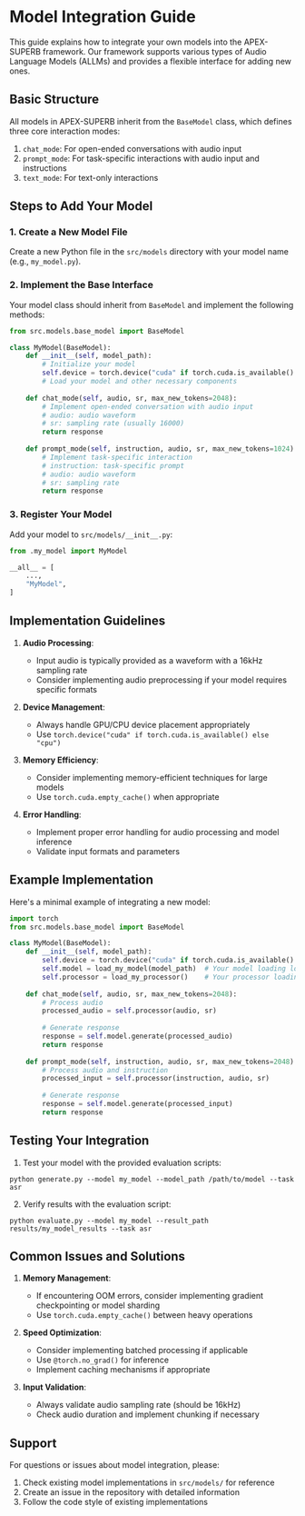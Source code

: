 # Model Integration Guide

This guide explains how to integrate your own models into the APEX-SUPERB framework. Our framework supports various types of Audio Language Models (ALLMs) and provides a flexible interface for adding new ones.

## Basic Structure

All models in APEX-SUPERB inherit from the `BaseModel` class, which defines three core interaction modes:

1. `chat_mode`: For open-ended conversations with audio input
2. `prompt_mode`: For task-specific interactions with audio input and instructions
3. `text_mode`: For text-only interactions

## Steps to Add Your Model

### 1. Create a New Model File

Create a new Python file in the `src/models` directory with your model name (e.g., `my_model.py`).

### 2. Implement the Base Interface

Your model class should inherit from `BaseModel` and implement the following methods:

```python
from src.models.base_model import BaseModel

class MyModel(BaseModel):
    def __init__(self, model_path):
        # Initialize your model
        self.device = torch.device("cuda" if torch.cuda.is_available() else "cpu")
        # Load your model and other necessary components
        
    def chat_mode(self, audio, sr, max_new_tokens=2048):
        # Implement open-ended conversation with audio input
        # audio: audio waveform
        # sr: sampling rate (usually 16000)
        return response
        
    def prompt_mode(self, instruction, audio, sr, max_new_tokens=1024):
        # Implement task-specific interaction
        # instruction: task-specific prompt
        # audio: audio waveform
        # sr: sampling rate
        return response
```

### 3. Register Your Model

Add your model to `src/models/__init__.py`:

```python
from .my_model import MyModel

__all__ = [
    ...,
    "MyModel",
]
```

## Implementation Guidelines

1. **Audio Processing**:
   - Input audio is typically provided as a waveform with a 16kHz sampling rate
   - Consider implementing audio preprocessing if your model requires specific formats

2. **Device Management**:
   - Always handle GPU/CPU device placement appropriately
   - Use `torch.device("cuda" if torch.cuda.is_available() else "cpu")`

3. **Memory Efficiency**:
   - Consider implementing memory-efficient techniques for large models
   - Use `torch.cuda.empty_cache()` when appropriate

4. **Error Handling**:
   - Implement proper error handling for audio processing and model inference
   - Validate input formats and parameters

## Example Implementation

Here's a minimal example of integrating a new model:

```python
import torch
from src.models.base_model import BaseModel

class MyModel(BaseModel):
    def __init__(self, model_path):
        self.device = torch.device("cuda" if torch.cuda.is_available() else "cpu")
        self.model = load_my_model(model_path)  # Your model loading logic
        self.processor = load_my_processor()    # Your processor loading logic
        
    def chat_mode(self, audio, sr, max_new_tokens=2048):
        # Process audio
        processed_audio = self.processor(audio, sr)
        
        # Generate response
        response = self.model.generate(processed_audio)
        return response
        
    def prompt_mode(self, instruction, audio, sr, max_new_tokens=2048):
        # Process audio and instruction
        processed_input = self.processor(instruction, audio, sr)
        
        # Generate response
        response = self.model.generate(processed_input)
        return response
```

## Testing Your Integration

1. Test your model with the provided evaluation scripts:
```shell
python generate.py --model my_model --model_path /path/to/model --task asr
```

2. Verify results with the evaluation script:
```shell
python evaluate.py --model my_model --result_path results/my_model_results --task asr
```

## Common Issues and Solutions

1. **Memory Management**:
   - If encountering OOM errors, consider implementing gradient checkpointing or model sharding
   - Use `torch.cuda.empty_cache()` between heavy operations

2. **Speed Optimization**:
   - Consider implementing batched processing if applicable
   - Use `@torch.no_grad()` for inference
   - Implement caching mechanisms if appropriate

3. **Input Validation**:
   - Always validate audio sampling rate (should be 16kHz)
   - Check audio duration and implement chunking if necessary

## Support

For questions or issues about model integration, please:
1. Check existing model implementations in `src/models/` for reference
2. Create an issue in the repository with detailed information
3. Follow the code style of existing implementations
